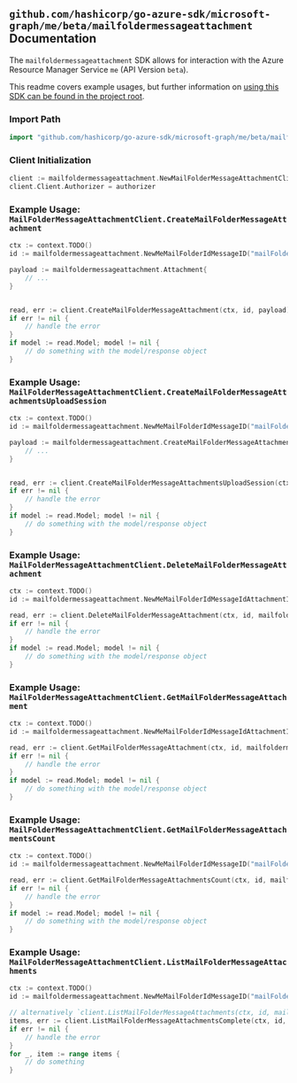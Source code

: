 
## `github.com/hashicorp/go-azure-sdk/microsoft-graph/me/beta/mailfoldermessageattachment` Documentation

The `mailfoldermessageattachment` SDK allows for interaction with the Azure Resource Manager Service `me` (API Version `beta`).

This readme covers example usages, but further information on [using this SDK can be found in the project root](https://github.com/hashicorp/go-azure-sdk/tree/main/docs).

### Import Path

```go
import "github.com/hashicorp/go-azure-sdk/microsoft-graph/me/beta/mailfoldermessageattachment"
```


### Client Initialization

```go
client := mailfoldermessageattachment.NewMailFolderMessageAttachmentClientWithBaseURI("https://management.azure.com")
client.Client.Authorizer = authorizer
```


### Example Usage: `MailFolderMessageAttachmentClient.CreateMailFolderMessageAttachment`

```go
ctx := context.TODO()
id := mailfoldermessageattachment.NewMeMailFolderIdMessageID("mailFolderIdValue", "messageIdValue")

payload := mailfoldermessageattachment.Attachment{
	// ...
}


read, err := client.CreateMailFolderMessageAttachment(ctx, id, payload)
if err != nil {
	// handle the error
}
if model := read.Model; model != nil {
	// do something with the model/response object
}
```


### Example Usage: `MailFolderMessageAttachmentClient.CreateMailFolderMessageAttachmentsUploadSession`

```go
ctx := context.TODO()
id := mailfoldermessageattachment.NewMeMailFolderIdMessageID("mailFolderIdValue", "messageIdValue")

payload := mailfoldermessageattachment.CreateMailFolderMessageAttachmentsUploadSessionRequest{
	// ...
}


read, err := client.CreateMailFolderMessageAttachmentsUploadSession(ctx, id, payload)
if err != nil {
	// handle the error
}
if model := read.Model; model != nil {
	// do something with the model/response object
}
```


### Example Usage: `MailFolderMessageAttachmentClient.DeleteMailFolderMessageAttachment`

```go
ctx := context.TODO()
id := mailfoldermessageattachment.NewMeMailFolderIdMessageIdAttachmentID("mailFolderIdValue", "messageIdValue", "attachmentIdValue")

read, err := client.DeleteMailFolderMessageAttachment(ctx, id, mailfoldermessageattachment.DefaultDeleteMailFolderMessageAttachmentOperationOptions())
if err != nil {
	// handle the error
}
if model := read.Model; model != nil {
	// do something with the model/response object
}
```


### Example Usage: `MailFolderMessageAttachmentClient.GetMailFolderMessageAttachment`

```go
ctx := context.TODO()
id := mailfoldermessageattachment.NewMeMailFolderIdMessageIdAttachmentID("mailFolderIdValue", "messageIdValue", "attachmentIdValue")

read, err := client.GetMailFolderMessageAttachment(ctx, id, mailfoldermessageattachment.DefaultGetMailFolderMessageAttachmentOperationOptions())
if err != nil {
	// handle the error
}
if model := read.Model; model != nil {
	// do something with the model/response object
}
```


### Example Usage: `MailFolderMessageAttachmentClient.GetMailFolderMessageAttachmentsCount`

```go
ctx := context.TODO()
id := mailfoldermessageattachment.NewMeMailFolderIdMessageID("mailFolderIdValue", "messageIdValue")

read, err := client.GetMailFolderMessageAttachmentsCount(ctx, id, mailfoldermessageattachment.DefaultGetMailFolderMessageAttachmentsCountOperationOptions())
if err != nil {
	// handle the error
}
if model := read.Model; model != nil {
	// do something with the model/response object
}
```


### Example Usage: `MailFolderMessageAttachmentClient.ListMailFolderMessageAttachments`

```go
ctx := context.TODO()
id := mailfoldermessageattachment.NewMeMailFolderIdMessageID("mailFolderIdValue", "messageIdValue")

// alternatively `client.ListMailFolderMessageAttachments(ctx, id, mailfoldermessageattachment.DefaultListMailFolderMessageAttachmentsOperationOptions())` can be used to do batched pagination
items, err := client.ListMailFolderMessageAttachmentsComplete(ctx, id, mailfoldermessageattachment.DefaultListMailFolderMessageAttachmentsOperationOptions())
if err != nil {
	// handle the error
}
for _, item := range items {
	// do something
}
```
